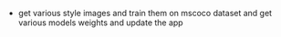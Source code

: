 - get various style images and train them on mscoco dataset and get various models weights and update the app
